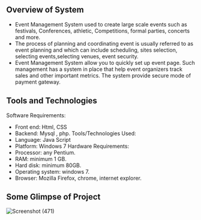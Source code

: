 ## Overview of System

- Event Management System used to create large scale events such as festivals, Conferences, athletic, Competitions, formal parties, concerts and more.
- The process of planning and coordinating event is usually referred to as event planning and which can include scheduling, sites selection, selecting events,selecting venues, event security.
- Event Management System allow you to quickly set up event page. Such management has a system in place that help event organizers track sales and other important metrics. The system provide secure mode of payment gateway. 

## Tools and Technologies

Software Requirements: 
  - Front end: Html, CSS 
  - Backend: Mysql , php. 
Tools/Technologies Used: 
  - Language: Java Script 
  - Platform: Windows 7 
Hardware Requirements: 
  - Processor: any Pentium. 
  - RAM: minimum 1 GB. 
  - Hard disk: minimum 80GB. 
  - Operating system: windows 7. 
  - Browser: Mozilla Firefox, chrome, internet explorer. 

## Some Glimpse of Project

![Screenshot (471)](https://user-images.githubusercontent.com/54711455/228135504-8c67c2d9-78e3-4a7e-bf04-5267550a01c3.png)
